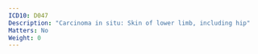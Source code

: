 ```yaml
---
ICD10: D047
Description: "Carcinoma in situ: Skin of lower limb, including hip"
Matters: No
Weight: 0
---
```



